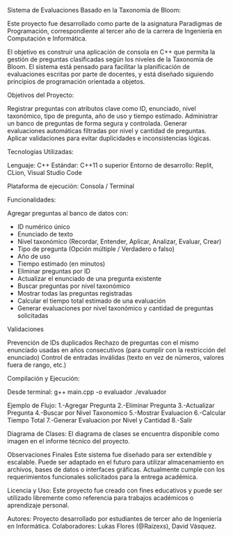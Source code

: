 Sistema de Evaluaciones Basado en la Taxonomía de Bloom:

Este proyecto fue desarrollado como parte de la asignatura Paradigmas de Programación, correspondiente al tercer año de la carrera de Ingeniería en Computación e Informática.

El objetivo es construir una aplicación de consola en C++ que permita la gestión de preguntas clasificadas según los niveles de la Taxonomía de Bloom. El sistema está pensado para facilitar la planificación de evaluaciones escritas por parte de docentes, y está diseñado siguiendo principios de programación orientada a objetos.


Objetivos del Proyecto:

Registrar preguntas con atributos clave como ID, enunciado, nivel taxonómico, tipo de pregunta, año de uso y tiempo estimado.
Administrar un banco de preguntas de forma segura y controlada.
Generar evaluaciones automáticas filtradas por nivel y cantidad de preguntas.
Aplicar validaciones para evitar duplicidades e inconsistencias lógicas.


Tecnologías Utilizadas:

Lenguaje: C++
Estándar: C++11 o superior
Entorno de desarrollo: Replit, CLion, Visual Studio Code


Plataforma de ejecución: Consola / Terminal


Funcionalidades:

Agregar preguntas al banco de datos con:
  * ID numérico único
  * Enunciado de texto
  * Nivel taxonómico (Recordar, Entender, Aplicar, Analizar, Evaluar, Crear)
  * Tipo de pregunta (Opción múltiple / Verdadero o falso)
  * Año de uso
  * Tiempo estimado (en minutos)
* Eliminar preguntas por ID
* Actualizar el enunciado de una pregunta existente
* Buscar preguntas por nivel taxonómico
* Mostrar todas las preguntas registradas
* Calcular el tiempo total estimado de una evaluación
* Generar evaluaciones por nivel taxonómico y cantidad de preguntas solicitadas

Validaciones

Prevención de IDs duplicados
Rechazo de preguntas con el mismo enunciado usadas en años consecutivos (para cumplir con la restricción del enunciado)
Control de entradas inválidas (texto en vez de números, valores fuera de rango, etc.)


Compilación y Ejecución:

Desde terminal:
g++ main.cpp -o evaluador
./evaluador

Ejemplo de Flujo:
1.-Agregar Pregunta
2.-Eliminar Pregunta
3.-Actualizar Pregunta
4.-Buscar por Nivel Taxonomico
5.-Mostrar Evaluacion
6.-Calcular Tiempo Total
7.-Generar Evaluacion por Nivel y Cantidad
8.-Salir


Diagrama de Clases:
El diagrama de clases se encuentra disponible como imagen en el informe técnico del proyecto.


Observaciones Finales
Este sistema fue diseñado para ser extendible y escalable. Puede ser adaptado en el futuro para utilizar almacenamiento en archivos, bases de datos o interfaces gráficas. Actualmente cumple con los requerimientos funcionales solicitados para la entrega académica.


Licencia y Uso:
Este proyecto fue creado con fines educativos y puede ser utilizado libremente como referencia para trabajos académicos o aprendizaje personal.

Autores:
Proyecto desarrollado por estudiantes de tercer año de Ingeniería en Informática. 
Colaboradores: Lukas Flores (@Raizexs), David Vásquez.
